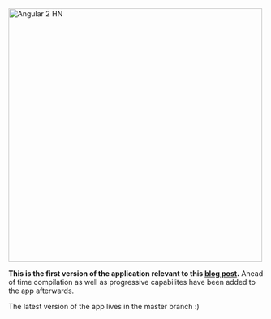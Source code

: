 <img alt="Angular 2 HN" title="Angular 2 HN" src="http://i.imgur.com/92Lll7T.png" width="500">

**This is the first version of the application relevant to this [blog post](http://houssein.me/angular2-hacker-news).** Ahead of time compilation as well as progressive capabilites have been added to the app afterwards. 

The latest version of the app lives in the master branch :)
